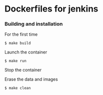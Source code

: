 # Dockerfiles for jenkins
### Building and installation

For the first time
```
$ make build
```

Launch the container
```
$ make run
```

Stop the container

Erase the data and images
```
$ make clean
```